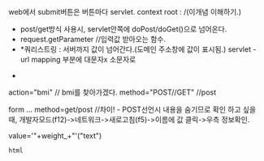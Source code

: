 web에서 submit버튼은 버튼마다 servlet.
context root : /(이개념 이해하기.)
- post/get방식 사용시, servlet안쪽에 doPost/doGet()으로 넘어온다. 
- request.getParameter      //입력값 받아오는 함수.
- *쿼리스트링  : 서버까지 값이 넘어간다.(도메인 주소창에 값이 표시됨.)
   servlet - url mapping 부분에 대문자x 소문자로
- <form action="bmi" method="POST">
 action="bmi" // bmi를 찾아가겠다.
 method="POST//GET" //post 


form ... method=get/post //차이!
	- POST선언시 내용을 숨기므로 확인 하고 싶을때, 
	 개발자모드(f12)->네트워크->새로고침(f5)->이름에 값 클릭->우측 정보확인.
	
 








value='"+weight_+"'(\"text\")
















``html
``

